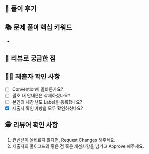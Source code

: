 ## 📝 풀이 후기
<!-- 어려웠다. 쉬웠다 등 모두 좋습니다. -->

## 📚 문제 풀이 핵심 키워드
<!-- 시간 단축 및 구현 중심 등의 내용 모두 좋습니다. -->
- 

## 🤔 리뷰로 궁금한 점
<!-- 확인받고 싶은 기준을 작성해주시면 좋습니다. -->

## 🧑‍💻 제출자 확인 사항
- [ ] Convention이 올바른가요?
- [ ] 괄호 내 안내문은 삭제하셨나요?
- [ ] 본인의 체감 난도 Label을 등록했나요?
- [x] 제출자 확인 사항을 모두 확인하셨나요?

## 🕵️ 리뷰어 확인 사항
1. 컨벤션이 올바르지 않다면, Request Changes 해주세요.
2. 제출자의 풀이코드의 좋은 점 혹은 개선사항을 남기고 Approve 해주세요.